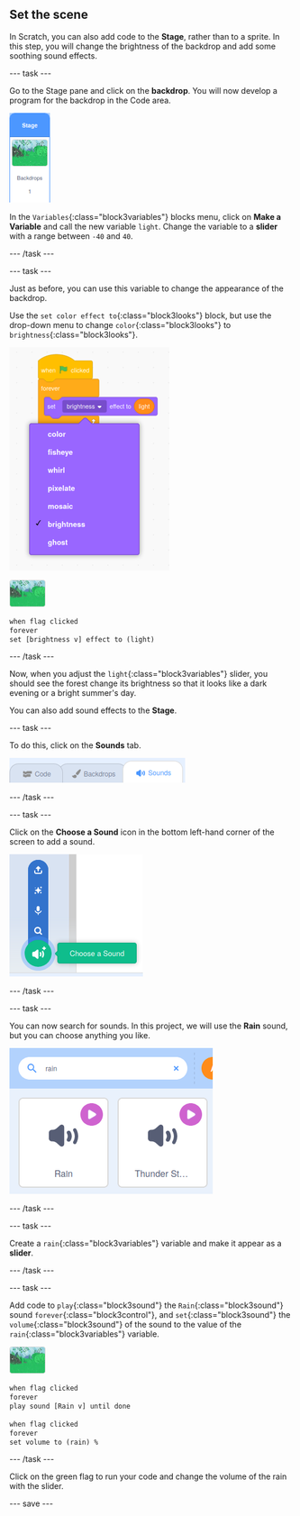 ## Set the scene

In Scratch, you can also add code to the **Stage**, rather than to a sprite. In this step, you will change the brightness of the backdrop and add some soothing sound effects.

--- task ---

Go to the Stage pane and click on the **backdrop**. You will now develop a program for the backdrop in the Code area.

![image of backdrop selection](images/backdrop.png)

In the `Variables`{:class="block3variables"} blocks menu, click on **Make a Variable** and call the new variable `light`. Change the variable to a **slider** with a range between `-40` and `40`.

--- /task ---

--- task ---

Just as before, you can use this variable to change the appearance of the backdrop.

Use the `set color effect to`{:class="block3looks"} block, but use the drop-down menu to change `color`{:class="block3looks"} to `brightness`{:class="block3looks"}.

![image showing selection for the looks effect block](images/brightness.png)

![image of backdrop](images/backdrop-sprite.png)

```blocks3
when flag clicked
forever
set [brightness v] effect to (light)
```

--- /task ---

Now, when you adjust the `light`{:class="block3variables"} slider, you should see the forest change its brightness so that it looks like a dark evening or a bright summer's day.

You can also add sound effects to the **Stage**.

--- task ---

To do this, click on the **Sounds** tab.

![image showing sounds tab selected](images/sounds-tab.png)

--- /task ---

--- task ---

Click on the **Choose a Sound** icon in the bottom left-hand corner of the screen to add a sound.

![image showing add sound icon](images/add-sound.png)

--- /task ---

--- task ---

You can now search for sounds. In this project, we will use the **Rain** sound, but you can choose anything you like.

![image showing search and selection of rain sound](images/rain.png)

--- /task ---

--- task ---

Create a `rain`{:class="block3variables"} variable and make it appear as a **slider**.

--- /task ---

--- task ---

Add code to `play`{:class="block3sound"} the `Rain`{:class="block3sound"} sound `forever`{:class="block3control"}, and `set`{:class="block3sound"} the `volume`{:class="block3sound"} of the sound to the value of the `rain`{:class="block3variables"} variable.

![image of backdrop](images/backdrop-sprite.png)

```blocks3
when flag clicked
forever
play sound [Rain v] until done

when flag clicked
forever
set volume to (rain) %
```

--- /task ---

Click on the green flag to run your code and change the volume of the rain with the slider.

--- save ---
